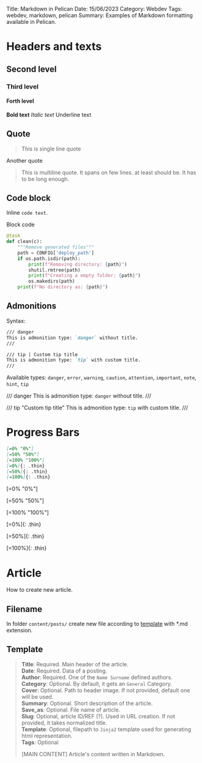 Title: Markdown in Pelican
Date: 15/06/2023
Category: Webdev
Tags: webdev, markdown, pelican
Summary: Examples of Markdown formatting available in Pelican.

# Headers and texts

## Second level

### Third level

#### Forth level

**Bold text**
_Italic text_
Underline text

## Quote

> This is single line quote

Another quote

> This is multiline quote.
> It spans on few lines.
> at least should be.
> It has to be long enough.

## Code block

Inline `code text`.

Block code

```python
@task
def clean(c):
    """Remove generated files"""
    path = CONFIG['deploy_path']
    if os.path.isdir(path):
        print(f"Removing directory: {path}")
        shutil.rmtree(path)
        print(f"Creating a empty folder: {path}")
        os.makedirs(path)
    print(f"No directory as: {path}")
```

## Admonitions

Syntax:

```markdown
/// danger
This is admonition type: `danger` without title.
///

/// tip | Custom tip title
This is admonition type: `tip` with custom title.
///
```

Available types: `danger`, `error`, `warning`, `caution`, `attention`, `important`, `note`, `hint`, `tip`

/// danger
This is admonition type: `danger` without title.
///

/// tip "Custom tip title"
This is admonition type: `tip` with custom title.
///

# Progress Bars

```markdown
[=0% "0%"]
[=50% "50%"]
[=100% "100%"]
[=0%]{: .thin}
[=50%]{: .thin}
[=100%]{: .thin}
```

[=0% "0%"]

[=50% "50%"]

[=100% "100%"]

[=0%]{: .thin}

[=50%]{: .thin}

[=100%]{: .thin}

# Article

How to create new article.

## Filename

In folder `content/posts/` create new file according to [template](#template) with *.md extension.

## Template

> **Title**: Required. Main header of the article.  
> **Date**: Required. Data of a posting.  
> **Author**: Required. One of the `Name Surname` defined authors.  
> **Category**: Optional. By default, it gets an `General` Category.  
> **Cover**: Optional. Path to header image. If not provided, default one will be used.  
> **Summary**: Optional. Short description of the article.    
> **Save_as**: Optional. File name of article.  
> **Slug**: Optional, article ID/REF (?). Used in URL creation. If not provided, it takes normalized title.    
> **Template**: Optional, filepath to `Jinja2` template used for generating html representation.  
> **Tags**: Optional
>
> [MAIN CONTENT]
> Article's content written in Markdown.


